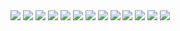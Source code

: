 <!-- heading -->
<img src="https://github-profile-json.vercel.app/?indent=4&theme=tokyo-night-dark&fontSize=4&viewboxWidth=300&viewboxHeight=5&paddingY=4&oneLine=true&object={%22repository_name%22:%22github-profile-json%22}" />

<!-- description section -->
<img src="https://github-profile-json.vercel.app/?indent=4&theme=tokyo-night-dark&fontSize=4&viewboxWidth=300&viewboxHeight=5&paddingY=4&oneLine=true&object={%22section%22:%20%22description%22}" />

<img src="https://github-profile-json.vercel.app/?indent=4&theme=tokyo-night-dark&fontSize=4&viewboxWidth=300&viewboxHeight=20&paddingY=4&object=[%20%22A%20simple%20way%20to%20add%20stylized%20and%20syntax%20highlighted%20JSON%20code%20snippets%20to%20your%20GitHub%20profile!%22,%20%22You%20can%20also%20use%20it%20in%20any%20GitHub%20markdown%20file,%20including%20your%20repository%20README!%22%20]" />

<!-- features section -->
<img src="https://github-profile-json.vercel.app/?indent=4&theme=tokyo-night-dark&fontSize=4&viewboxWidth=300&viewboxHeight=5&paddingY=4&oneLine=true&object={%22section%22:%22features%22}" />

<img src="https://github-profile-json.vercel.app/?indent=4&theme=tokyo-night-dark&fontSize=4&viewboxWidth=300&viewboxHeight=20&paddingY=4&object=[%20%22You%20can%20adjust%20values%20to%20your%20liking,%20such%20as%20the%20snippet%20padding,%20line%20spacing,%20viewbox%20width/height%20and%20indent!%22,%20%22There%20are%20also%20200+%20themes%20you%20can%20choose%20from,%20including%20your%20favourite%20code%20editor%20themes!%22%20]" />

<!-- themes section -->
<img src="https://github-profile-json.vercel.app/?indent=4&theme=tokyo-night-dark&fontSize=4&viewboxWidth=300&viewboxHeight=5&paddingY=4&oneLine=true&object={%22section%22:%22themes%22}" />

<!-- github-dark -->
<img src="https://github-profile-json.vercel.app/?indent=4&background=true&theme=github-dark&fontSize=4&viewboxWidth=300&viewboxHeight=65&paddingY=9&object={%20%22theme%22:%20%22github-dark%22,%20%22list%22:%20[1,%202,%203],%20%22data%22:%20{%20%22foo%22:%20%22bar%22%20}%20}" />
<!-- tokyo-night-dark -->
<img src="https://github-profile-json.vercel.app/?indent=4&background=true&theme=tokyo-night-dark&fontSize=4&viewboxWidth=300&viewboxHeight=65&paddingY=9&object={%20%22theme%22:%20%22tokyo-night-dark%22,%20%22list%22:%20[1,%202,%203],%20%22data%22:%20{%20%22foo%22:%20%22bar%22%20}%20}" />
<!-- dracula -->
<img src="https://github-profile-json.vercel.app/?indent=4&background=true&theme=dracula&fontSize=4&viewboxWidth=300&viewboxHeight=65&paddingY=9&object={%20%22theme%22:%20%22dracula%22,%20%22list%22:%20[1,%202,%203],%20%22data%22:%20{%20%22foo%22:%20%22bar%22%20}%20}" />
<!-- androidstudio -->
<img src="https://github-profile-json.vercel.app/?indent=4&background=true&theme=androidstudio&fontSize=4&viewboxWidth=300&viewboxHeight=65&paddingY=9&object={%20%22theme%22:%20%22androidstudio%22,%20%22list%22:%20[1,%202,%203],%20%22data%22:%20{%20%22foo%22:%20%22bar%22%20}%20}" />
<!-- stackoverflow-dark -->
<img src="https://github-profile-json.vercel.app/?indent=4&background=true&theme=stackoverflow-dark&fontSize=4&viewboxWidth=300&viewboxHeight=65&paddingY=9&object={%20%22theme%22:%20%22stackoverflow-dark%22,%20%22list%22:%20[1,%202,%203],%20%22data%22:%20{%20%22foo%22:%20%22bar%22%20}%20}" />
<!-- windows-10 -->
<img src="https://github-profile-json.vercel.app/?indent=4&background=true&theme=windows-10&fontSize=4&viewboxWidth=300&viewboxHeight=65&paddingY=9&object={%20%22theme%22:%20%22windows-10%22,%20%22list%22:%20[1,%202,%203],%20%22data%22:%20{%20%22foo%22:%20%22bar%22%20}%20}" />
<!-- more themes -->
<a href="https://github.com/ibrahimcaj/github-profile-json/tree/main/api/styles">
  <img src="https://github-profile-json.vercel.app/?indent=4&theme=tokyo-night-dark&fontSize=4&viewboxWidth=300&viewboxHeight=5&paddingY=4&oneLine=true&object={%22message%22:%22You%20can%20find%20more%20themes%20by%20clicking%20here!%22}" />
</a>
